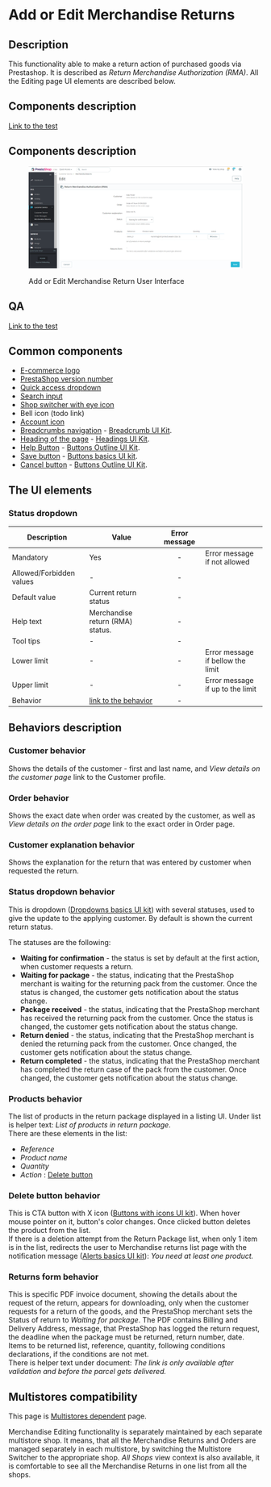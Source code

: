 # Add or Edit Merchandise Returns

## Description

This functionality able to make a return action of purchased goods via Prestashop. It is described as _Return Merchandise Authorization (RMA)_. All the Editing page UI elements are described below.

## Components description <a href="#common-components" id="common-components"></a>

[Link to the test](https://build.prestashop-project.org/test-scenarios/scenarios/core/functional/bo/customer-service/merchandise-returns.html)

## Components description <a href="#common-components" id="common-components"></a>

<figure><img src="../../../../.gitbook/assets/image (87).png" alt="Add or Edit Merchandise Return User Interface"><figcaption><p>Add or Edit Merchandise Return User Interface</p></figcaption></figure>

## QA&#x20;

[Link to the test](https://build.prestashop-project.org/test-scenarios/scenarios/core/functional/bo/customer-service/merchandise-returns.html)

## Common components <a href="#common-components" id="common-components"></a>

* [E-commerce logo](../../common-components/back-office-header/prestashop-logo.md)
* [PrestaShop version number](../../common-components/prestashop-version-number.md)
* [Quick access dropdown](../../common-components/quick-access-dropdown.md)
* [Search input](../../common-components/search-input-field.md)
* [Shop switcher with eye icon](../../common-components/shop-switcher-with-eye-icon.md)
* Bell icon (todo link)
* [Account icon](../../common-components/account-icon.md)&#x20;
* [Breadcrumbs navigation](../../common-components/breadcrumbs.md) - [Breadcrumb UI Kit](https://build.prestashop.com/prestashop-ui-kit/?path=/story/breadcrumb--breadcrumb).
* [Heading of the page](../../common-components/heading-of-the-page.md) - [Headings UI Kit](https://build.prestashop.com/prestashop-ui-kit/?path=/story/headings--headings).
* [Help Button](../../common-components/help-button.md) - [Buttons Outline UI Kit](https://build.prestashop.com/prestashop-ui-kit/?path=/story/buttons--outline).
* [Save button](../../common-components/save-button.md) -  [Buttons basics UI kit](https://build.prestashop.com/prestashop-ui-kit/?path=/story/buttons--basics).
* [Cancel button](../../common-components/cancel-button.md) -  [Buttons Outline UI Kit](https://build.prestashop.com/prestashop-ui-kit/?path=/story/buttons--outline).

## The UI elements&#x20;

### Status dropdown

<table><thead><tr><th>Description</th><th>Value</th><th align="center">Error message</th><th data-hidden></th></tr></thead><tbody><tr><td>Mandatory</td><td>Yes</td><td align="center">-</td><td>Error message if not allowed</td></tr><tr><td>Allowed/Forbidden values</td><td>-</td><td align="center">-</td><td></td></tr><tr><td>Default value</td><td>Current return status </td><td align="center">-</td><td></td></tr><tr><td>Help text</td><td>Merchandise return (RMA) status.</td><td align="center">-</td><td></td></tr><tr><td>Tool tips</td><td>-</td><td align="center">-</td><td></td></tr><tr><td>Lower limit</td><td>-</td><td align="center">-</td><td>Error message if bellow the limit</td></tr><tr><td>Upper limit</td><td>-</td><td align="center">-</td><td>Error message if up to the limit</td></tr><tr><td>Behavior</td><td><a href="add-or-edit-merchandise-returns.md#status-dropdown-behavior">link to the behavior</a></td><td align="center">-</td><td></td></tr></tbody></table>

## Behaviors description

### **Customer** behavior

Shows the details of the customer - first and last name, and _View details on the customer page_ link to the Customer profile.

### **Order behavior**&#x20;

Shows the exact date when order was created by the customer, as well as _View details on the order page_ link to the exact order in Order page.

### **Customer explanation** behavior

Shows the explanation for the return that was entered by customer when requested the return.

### **Status** dropdown behavior

This is dropdown ([Dropdowns basics UI kit](https://build.prestashop-project.org/prestashop-ui-kit/?path=/story/dropdowns--basics)) with several statuses, used to give the update to the applying customer. By default is shown the current return status.

The statuses are the following:

* **Waiting for confirmation** - the status is set by default at the first action, when customer requests a return.
* **Waiting for package** - the status, indicating that the PrestaShop merchant is waiting for the returning pack from the customer. Once the status is changed, the customer gets notification about the status change.
* **Package received** - the status, indicating that the PrestaShop merchant has received the returning pack from the customer. Once the status is changed, the customer gets notification about the status change.
* **Return denied** - the status, indicating that the PrestaShop merchant is denied the returning pack from the customer. Once changed, the customer gets notification about the status change.
* **Return completed** - the status, indicating that the PrestaShop merchant has completed the return case of the pack from the customer. Once changed, the customer gets notification about the status change.

### **Products** behavior

The list of products in the return package displayed in a listing UI. Under list is helper text: _List of products in return package_. \
There are these elements in the list:&#x20;

* _Reference_
* _Product name_
* _Quantity_
* _Action_ : [Delete button](add-or-edit-merchandise-returns.md#delete-button-behavior)

### Delete button behavior&#x20;

This is CTA button with X icon ([Buttons with icons UI kit](https://build.prestashop-project.org/prestashop-ui-kit/?path=/story/buttons--buttons-with-icons)). When hover mouse pointer on it, button's color changes. Once clicked button deletes the product from the list.\
If there is a deletion attempt from the Return Package list, when only 1 item is in the list, redirects the user to Merchandise returns list page with the notification message ([Alerts basics UI kit](https://build.prestashop-project.org/prestashop-ui-kit/?path=/story/alerts--basics)): _You need at least one product._

### **Returns form** behavior

This is specific PDF invoice document, showing the details about the request of the return, appears for downloading, only when the customer requests for a return of the goods, and the PrestaShop merchant sets the Status of return to _Waiting for package_. The PDF contains Billing and Delivery Address, message, that PrestaShop has logged the return request, the deadline when the package must be returned, return number, date. Items to be returned list, reference, quantity, following conditions declarations, if the conditions are not met.\
There is helper text under document: _The link is only available after validation and before the parcel gets delivered._

## Multistores compatibility

This page is [Multistores dependent](../../common-components/multistores-dependent.md) page.

Merchandise Editing functionality is separately maintained by each separate multistore shop. It means, that all the Merchandise Returns and Orders are managed separately in each multistore, by switching the Multistore Switcher to the appropriate shop. _All Shops_ view context is also available, it is comfortable to see all the Merchandise Returns in one list from all the shops.
